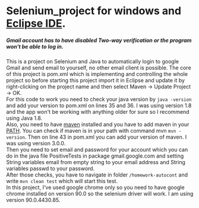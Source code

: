 # Selenium_project for windows and [Eclipse IDE](https://www.eclipse.org/downloads/).  

##### Gmail account has to have disabled Two-way verification or the program won't be able to log in.  

This is a project on Selenium and Java to automatically login to google Gmail and send email to yourself, no other email client is possible. The core of this project is pom.xml which is implementing and controlling the whole project so before starting this project import it in Eclipse and update it by right-clicking on the project name and then select Maven -> Update Project -> OK.  
For this code to work you need to check your java version by `java -version` and add your version to pom.xml on lines 35 and 36. I was using version 1.8 and the app won't be working with anything older for sure so I recommend using Java 1.8.  
Also, you need to have [maven](https://maven.apache.org/download.cgi) installed and you have to add maven in your [PATH](https://mkyong.com/maven/how-to-install-maven-in-windows/).  You can check if maven is in your path with command mvn `mvn -version`.  Then on line 43 in pom.xml you can add your version of maven. I was using version 3.0.0.  
Then you need to set email and password for your account which you can do in the java file PositiveTests in package gmail.google.com and setting String variables email from empty string to your email address and String variables passwd to your password.  
After those checks, you have to navigate in folder ` /homework-autocont ` and write `mvn clean test` which will start this test.  
In this project, I've used google chrome only so you need to have google chrome installed on version 90.0 so the selenium driver will work. I am using version     90.0.4430.85.  
